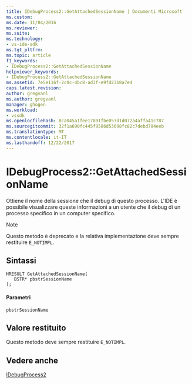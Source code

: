 ```yaml
---
title: IDebugProcess2::GetAttachedSessionName | Documenti Microsoft
ms.custom: 
ms.date: 11/04/2016
ms.reviewer: 
ms.suite: 
ms.technology:
- vs-ide-sdk
ms.tgt_pltfrm: 
ms.topic: article
f1_keywords:
- IDebugProcess2::GetAttachedSessionName
helpviewer_keywords:
- IDebugProcess2::GetAttachedSessionName
ms.assetid: 7e5e116f-2c0c-4bc8-ad3f-e9fd2318a7e4
caps.latest.revision: 
author: gregvanl
ms.author: gregvanl
manager: ghogen
ms.workload:
- vssdk
ms.openlocfilehash: 8ca045a1fee17891fbe053d1d072a4affa41c787
ms.sourcegitcommit: 32f1a690fc445f9586d53698fc82c7debd784eeb
ms.translationtype: MT
ms.contentlocale: it-IT
ms.lasthandoff: 12/22/2017
---
```

# <a name="idebugprocess2getattachedsessionname"></a>IDebugProcess2::GetAttachedSessionName
Ottiene il nome della sessione che il debug di questo processo. L'IDE è possibile visualizzare queste informazioni a un utente che il debug di un processo specifico in un computer specifico.  
  
> [!NOTE]
>  Questo metodo è deprecato e la relativa implementazione deve sempre restituire `E_NOTIMPL`.  
  
## <a name="syntax"></a>Sintassi  
  
```  
HRESULT GetAttachedSessionName(  
   BSTR* pbstrSessionName  
);  
```  
  
#### <a name="parameters"></a>Parametri  
 `pbstrSessionName`  
  
## <a name="return-value"></a>Valore restituito  
 Questo metodo deve sempre restituire `E_NOTIMPL`.  
  
## <a name="see-also"></a>Vedere anche  
 [IDebugProcess2](../../../extensibility/debugger/reference/idebugprocess2.md)